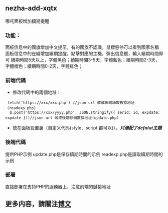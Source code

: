 ## nezha-add-xqtx
哪吒面板增加續期提醒
### 功能：
面板信息中的國旗增加中文提示，有的國旗不認識，鼠標懸停可以看到國家名稱
面板信息中的在綫增加續期提醒，點擊對應的主機，彈出信息框，輸入續期時間即可
 續期時間5天以上，字體黑色；續期時間3-5天，字體藍色；續期時間2-3天，字體橙色；續期時間0-2天，字體紅色；
### 前端代碼
* 修改代碼中的兩個地址：
```
 fetch('https://xxx/xxx.php') //json url 改成後端讀取數據地址（readexp.php)
  $.post('https://xxx/yyyy.php', JSON.stringify({ serid: id, expdate: expdate }))//json url 改成後端存儲數據地址(update.php)
```
* 放在面板設置裏（自定义代码(style、script 都可以)），***只適配了defalut主題***
### 後端代碼
提供PHP示例
 update.php是保存續期時間的示例
 readexp.php是讀取續期時間的示例
### 部署
直接部署在支持PHP的服務器上，注意前端的鏈接地址

## 更多内容，請關注[博文](https://mocikate.eu.org "雨絲部落格")
